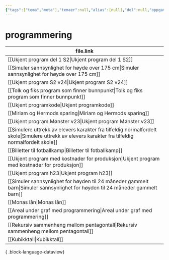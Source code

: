 ```yaml
---
{"tags":["tema","meta"],"temaer":null,"alias":[null],"del":null,"oppgave":null,"fag":null,"eksamen":null,"dg-publish":true,"title":"programmering","date":"2023-06-01","modified":"2023-06-01","permalink":"/temaer/programmering/","dgPassFrontmatter":true}
---
```



# programmering
| file.link                                                                                                                                             |
| ----------------------------------------------------------------------------------------------------------------------------------------------------- |
| [[Ukjent program del 1 S2\|Ukjent program del 1 S2]]                                                                                               |
| [[Simuler sannsynlighet for høyde over 175 cm\|Simuler sannsynlighet for høyde over 175 cm]]                                                       |
| [[Ukjent program S2 v24\|Ukjent program S2 v24]]                                                                                                   |
| [[Tolk og fiks program som finner bunnpunkt\|Tolk og fiks program som finner bunnpunkt]]                                                           |
| [[Ukjent programkode\|Ukjent programkode]]                                                                                                         |
| [[Miriam og Hermods sparing\|Miriam og Hermods sparing]]                                                                                           |
| [[Ukjent program Mønster v23\|Ukjent program Mønster v23]]                                                                                         |
| [[Simulere uttrekk av elevers karakter fra tilfeldig normalfordelt skole\|Simulere uttrekk av elevers karakter fra tilfeldig normalfordelt skole]] |
| [[Billetter til fotballkamp\|Billetter til fotballkamp]]                                                                                           |
| [[Ukjent program med kostnader for produksjon\|Ukjent program med kostnader for produksjon]]                                                       |
| [[Ukjent program h23\|Ukjent program h23]]                                                                                                         |
| [[Simuler sannsynlighet for høyden til 24 måneder gammelt barn\|Simuler sannsynlighet for høyden til 24 måneder gammelt barn]]                     |
| [[Monas lån\|Monas lån]]                                                                                                                           |
| [[Areal under graf med programmering\|Areal under graf med programmering]]                                                                         |
| [[Rekursiv sammenheng mellom pentagontall\|Rekursiv sammenheng mellom pentagontall]]                                                               |
| [[Kubikktall\|Kubikktall]]                                                                                                                         |

{ .block-language-dataview}
